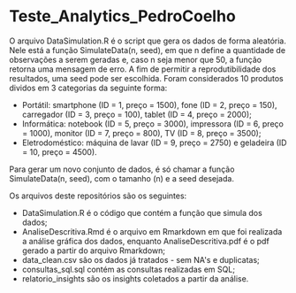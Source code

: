 # Teste_Analytics_PedroCoelho

O arquivo DataSimulation.R é o script que gera os dados de forma aleatória. Nele está a função SimulateData(n, seed), em que n define a quantidade de observações a serem geradas e, caso n seja menor que 50, a função retorna uma mensagem de erro. A fim de permitir a reprodutibilidade dos resultados, uma seed pode ser escolhida.
Foram considerados 10 produtos dividos em 3 categorias da seguinte forma:
- Portátil: smartphone (ID = 1, preço = 1500), fone (ID = 2, preço = 150), carregador (ID = 3, preço = 100), tablet (ID = 4, preço = 2000);
- Informática: notebook (ID = 5, preço = 3000), impressora (ID = 6, preço = 1000), monitor (ID =  7, preço = 800), TV (ID = 8, preço = 3500);
- Eletrodoméstico: máquina de lavar (ID = 9, preço = 2750) e geladeira (ID = 10, preço = 4500).
  
Para gerar um novo conjunto de dados, é só chamar a função SimulateData(n, seed), com o tamanho (n) e a seed desejada.

Os arquivos deste repositórios são os seguintes:
- DataSimulation.R é o código que contém a função que simula dos dados;
- AnaliseDescritiva.Rmd é o arquivo em Rmarkdown em que foi realizada a análise gráfica dos dados, enquanto AnaliseDescritiva.pdf é o pdf gerado a partir do arquivo Rmarkdown;
- data_clean.csv são os dados já tratados - sem NA's e duplicatas;
- consultas_sql.sql contém as consultas realizadas em SQL;
- relatorio_insights são os insights coletados a partir da análise.
